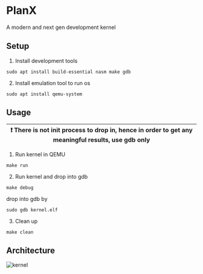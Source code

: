 # PlanX

A modern and next gen development kernel

## Setup
1. Install development tools
```
sudo apt install build-essential nasm make gdb
```

2. Install emulation tool to run os
```
sudo apt install qemu-system
```

## Usage


| :exclamation:  There is not init process to drop in, hence in order to get any meaningful results, use gdb only   |
|----------------------------------------------|
1. Run kernel in QEMU
```
make run
```

2. Run kernel and drop into gdb
```
make debug
```
drop into gdb by
```
sudo gdb kernel.elf
```

3. Clean up
```
make clean
```

## Architecture
![kernel](https://github.com/itsankitkp/PlanX/assets/93041495/fa7936b0-3807-4470-9616-84f08218742e)


